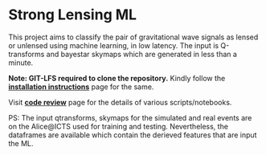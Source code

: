 # Strong Lensing ML

This project aims to classify the pair of gravitational wave signals as lensed or unlensed using machine learning, in low latency.
The input is Q-transforms and bayestar skymaps which are generated in less than a minute.
 
**Note: GIT-LFS required to clone the repository.** 
Kindly follow the **[installation instructions](https://git.ligo.org/srashti.goyal/strong-lensing-ml/-/wikis/Installation-instructions)** page for the same. 

Visit **[code review](https://git.ligo.org/srashti.goyal/strong-lensing-ml/-/wikis/Code-Review)** page for the details of various scripts/notebooks.

PS: The input qtransforms, skymaps for the simulated and real events are on the Alice@ICTS used for training and testing. Nevertheless, the dataframes are available which contain the derieved features that are input the ML.